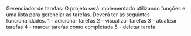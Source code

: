 Gerenciador de tarefas:
O projeto será implementado utilizando funções e uma lista para gerenciar as tarefas.
Deverá ter as seguintes funcionalidades.
1 - adicionar tarefas
2 - visualizar tarefas
3 - atualizar tarefas
4 - marcar tarefas como completada
5 - deletar tarefa
